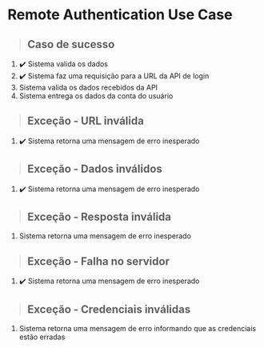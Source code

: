 # Remote Authentication Use Case

> ## Caso de sucesso
1. ✔️ Sistema valida os dados  
2. ✔️ Sistema faz uma requisição para a URL da API de login 
3. Sistema valida os dados recebidos da API
4. Sistema entrega os dados da conta do usuário

> ## Exceção - URL inválida
1. ✔️ Sistema retorna uma mensagem de erro inesperado

> ## Exceção - Dados inválidos
1. ✔️ Sistema retorna uma mensagem de erro inesperado

> ## Exceção - Resposta inválida
1. Sistema retorna uma mensagem de erro inesperado

> ## Exceção - Falha no servidor
1. ✔️ Sistema retorna uma mensagem de erro inesperado

> ## Exceção - Credenciais inválidas
1. Sistema retorna uma mensagem de erro informando que as credenciais estão erradas